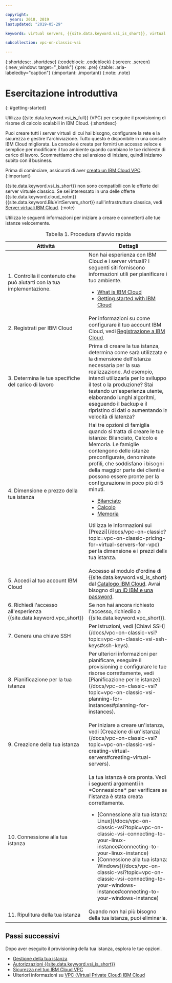 ```yaml
---

copyright:
  years: 2018, 2019
lastupdated: "2019-05-29"

keywords: virtual servers, {{site.data.keyword.vsi_is_short}}, virtual private cloud

subcollection: vpc-on-classic-vsi

---
```


{:shortdesc: .shortdesc}
{:codeblock: .codeblock}
{:screen: .screen}
{:new_window: target="_blank"}
{:pre: .pre}
{:table: .aria-labeledby="caption"}
{:important: .important}
{:note: .note}

# Esercitazione introduttiva
{: #getting-started}

Utilizza {{site.data.keyword.vsi_is_full}} (VPC) per eseguire il provisioning di risorse di calcolo scalabili in IBM Cloud.
{:shortdesc}

Puoi creare tutti i server virtuali di cui hai bisogno, configurare la rete e la sicurezza e gestire l'archiviazione. Tutto questo è disponibile in una console IBM Cloud migliorata. La console è creata per fornirti un accesso veloce e semplice per modificare il tuo ambiente quando cambiano le tue richieste di carico di lavoro. Scommettiamo che sei ansioso di iniziare, quindi iniziamo subito con il business.

Prima di cominciare, assicurati di aver [creato un IBM Cloud VPC](/docs/vpc-on-classic?topic=vpc-on-classic-getting-started).
{:important}

{{site.data.keyword.vsi_is_short}} non sono compatibili con le offerte del server virtuale classico. Se sei interessato in una delle offerte {{site.data.keyword.cloud_notm}} {{site.data.keyword.BluVirtServers_short}} sull'infrastruttura classica, vedi [Server virtuali IBM Cloud](/docs/vsi?topic=virtual-servers-getting-started-tutorial).
{:note}

<p>Utilizza le seguenti informazioni per iniziare a creare e connetterti alle tue istanze velocemente.
<table>
   <CAPTION>Tabella 1. Procedura d'avvio rapida</CAPTION>
   <THEAD>
   <TR>
   <th>Attività</th>
   <th>Dettagli</th>
   </TR>
   </THEAD>
   <TBODY>
   <tr>
   <td>1. Controlla il contenuto che può aiutarti con la tua implementazione.</td>
   <td>Non hai esperienza con IBM Cloud e i server virtuali? I seguenti siti forniscono informazioni utili per pianificare il tuo ambiente.
      <ul>
      <li><a href="https://ibm.com/cloud-computing/">What is IBM Cloud</a></li>
      <li><a href="https://ibm.com/cloud/get-started">Getting started with IBM Cloud</a></li>
      <!-- <li><a href="https://www.ibm.com/cloud/virtual-servers">Virtual Servers</a></li> -->
      </ul>
      <!-- (Reviewers: This link will go to VSI for VPC section of marketing page when we have the URL) -->
   </td>
 <tr>
   <td>2. Registrati per IBM Cloud</td>
   <td>Per informazioni su come configurare il tuo account IBM Cloud, vedi <a href="/docs/account?topic=account-signup#signup">Registrazione a IBM Cloud</a>.</td>
 <tr>
   <td>3. Determina le tue specifiche del carico di lavoro</td>
   <td>Prima di creare la tua istanza, determina come sarà utilizzata e la dimensione dell'istanza necessaria per la sua realizzazione. Ad esempio, intendi utilizzarla per lo sviluppo, il test o la produzione? Stai testando un'esperienza utente, elaborando lunghi algoritmi, eseguendo il backup e il ripristino di dati o aumentando la velocità di latenza?</td>  
 <tr>
   <td>4. Dimensione e prezzo della tua istanza</td>
   <td>Hai tre opzioni di famiglia quando si tratta di creare le tue istanze: Bilanciato, Calcolo e Memoria. Le famiglie contengono delle istanze preconfigurate, denominate profili, che soddisfano i bisogni della maggior parte dei clienti e possono essere pronte per la configurazione in poco più di 5 minuti.  
     <ul>
     <li><a href="/docs/vpc-on-classic-vsi?topic=vpc-on-classic-vsi-balanced#balanced">Bilanciato</a></li>
     <li><a href="/docs/vpc-on-classic-vsi?topic=vpc-on-classic-vsi-compute#compute">Calcolo</a></li>
     <li><a href="/docs/vpc-on-classic-vsi?topic=vpc-on-classic-vsi-memory#memory">Memoria</a></li>
     </ul>
  <p>Utilizza le informazioni sui [Prezzi](/docs/vpc-on-classic?topic=vpc-on-classic-pricing-for-virtual-servers-for-vpc) per la dimensione e i prezzi della tua istanza.</p></td>
 <tr>
   <td>5. Accedi al tuo account IBM Cloud</td>
   <td>Accesso al modulo d'ordine di {{site.data.keyword.vsi_is_short}} dal <a href="https://console.bluemix.net/catalog/">Catalogo IBM Cloud</a>. Avrai bisogno di <a href="/docs/customer-portal?topic=customer-portal-getting-started#getting-started">un ID IBM e una password</a>.
   </td>
 <tr>
   <td>6. Richiedi l'accesso all'esperienza {{site.data.keyword.vpc_short}}</td>
   <td>Se non hai ancora richiesto l'accesso, richiedilo a {{site.data.keyword.vpc_short}}.</td>
<tr>
<td>7. Genera una chiave SSH</td>
<td> Per istruzioni, vedi [Chiavi SSH](/docs/vpc-on-classic-vsi?topic=vpc-on-classic-vsi-ssh-keys#ssh-keys).</td>
<tr>
<td>8. Pianificazione per la tua istanza</td>
<td> Per ulteriori informazioni per pianificare, eseguire il provisioning e configurare le tue risorse correttamente, vedi [Pianificazione per le istanze](/docs/vpc-on-classic-vsi?topic=vpc-on-classic-vsi-planning-for-instances#planning-for-instances).</td>
<tr>
<td>9. Creazione della tua istanza</td>
<td>
<p>
Per iniziare a creare un'istanza, vedi [Creazione di un'istanza](/docs/vpc-on-classic-vsi?topic=vpc-on-classic-vsi-creating-virtual-servers#creating-virtual-servers).
</td>  
<tr>
<td>10. Connessione alla tua istanza</td>
<td>La tua istanza è ora pronta. Vedi i seguenti argomenti in *Connessione* per verificare se l'istanza è stata creata correttamente.
   <ul>
   <li>[Connessione alla tua istanza Linux](/docs/vpc-on-classic-vsi?topic=vpc-on-classic-vsi-connecting-to-your-linux-instance#connecting-to-your-linux-instance)</li>
   <li>[Connessione alla tua istanza Windows](/docs/vpc-on-classic-vsi?topic=vpc-on-classic-vsi-connecting-to-your-windows-instance#connecting-to-your-windows-instance)</li>
   </ul>
</td>
</td>
<tr>
<td>11. Ripulitura della tua istanza</td>
<td>Quando non hai più bisogno della tua istanza, puoi eliminarla. </td>
</tr>
</TBODY>
</table>
</p>

## Passi successivi
Dopo aver eseguito il provisioning della tua istanza, esplora le tue opzioni.
* [Gestione della tua istanza](/docs/vpc-on-classic-vsi?topic=vpc-on-classic-vsi-managing-virtual-server-instances#managing-virtual-server-instances)
* [Autorizzazioni {{site.data.keyword.vsi_is_short}}](/docs/vpc-on-classic?topic=vpc-on-classic-about-vpc-infrastructure-resources#planning-virtual-servers-for-vpc-permissions)
* [Sicurezza nel tuo IBM Cloud VPC](/docs/vpc-on-classic-network?topic=vpc-on-classic-network-security-in-your-ibm-cloud-vpc)
* Ulteriori informazioni su [VPC (Virtual Private Cloud) IBM Cloud](/docs/vpc-on-classic?topic=vpc-on-classic-about)
